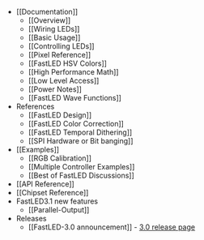 * [[Documentation]]
  * [[Overview]]
  * [[Wiring LEDs]]
  * [[Basic Usage]]
  * [[Controlling LEDs]]
  * [[Pixel Reference]]
  * [[FastLED HSV Colors]]
  * [[High Performance Math]]
  * [[Low Level Access]]
  * [[Power Notes]]
  * [[FastLED Wave Functions]]
* References
  * [[FastLED Design]]
  * [[FastLED Color Correction]]
  * [[FastLED Temporal Dithering]]
  * [[SPI Hardware or Bit banging]]
* [[Examples]]
  * [[RGB Calibration]]
  * [[Multiple Controller Examples]]
  * [[Best of FastLED Discussions]]
* [[API Reference]]
* [[Chipset Reference]]
* FastLED3.1 new features
  * [[Parallel-Output]]
* Releases
  * [[FastLED-3.0 announcement]] - [3.0 release page](https://github.com/FastLED/FastLED/releases/tag/v3.0.0)
